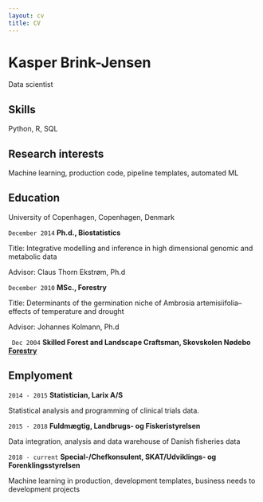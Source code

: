 ```yaml
---
layout: cv
title: CV
---
```

# Kasper Brink-Jensen
Data scientist

## Skills
Python, R, SQL 

## Research interests

Machine learning, production code, pipeline templates, automated ML

## Education

University of Copenhagen, Copenhagen, Denmark

`December 2014` __Ph.d., Biostatistics__ 

Title: Integrative modelling and inference in high dimensional genomic and metabolic data

Advisor: Claus Thorn Ekstrøm, Ph.d

`December 2010` __MSc., Forestry__ 

Title: Determinants of the germination niche of Ambrosia artemisiifolia–effects
of temperature and drought

Advisor: Johannes Kolmann, Ph.d

` Dec 2004` __Skilled Forest and Landscape Craftsman, Skovskolen Nødebo [Forestry](https://ign.ku.dk/english/study_programmes/skilled-forest-landscape-craftsman/)__



## Emplyoment

`2014 - 2015` __Statistician, Larix A/S__

Statistical analysis and programming of clinical trials data.

`2015 - 2018` __Fuldmægtig, Landbrugs- og Fiskeristyrelsen__

Data integration, analysis and data warehouse of Danish fisheries data

`2018 - current` __Special-/Chefkonsulent, SKAT/Udviklings- og Forenklingsstyrelsen__

Machine learning in production, development templates, business needs to development projects




<!-- ### Footer

Last updated: March 2023 -->


